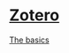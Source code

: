 # [Zotero](https://www.zotero.org)


[The basics](https://www.zotero.org/support/quick_start_guide)

